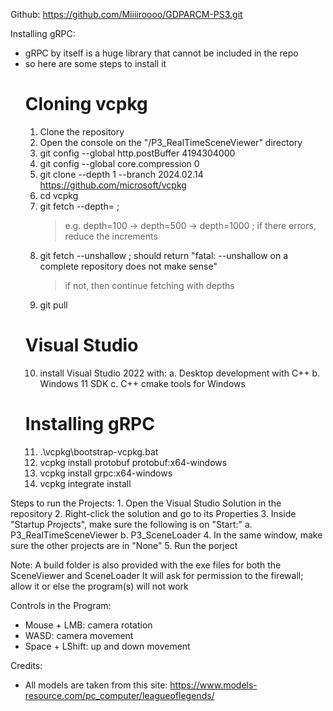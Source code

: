 Github: https://github.com/Miiiiroooo/GDPARCM-PS3.git

Installing gRPC:
- gRPC by itself is a huge library that cannot be included in the repo
- so here are some steps to install it
    # Cloning vcpkg
    1. Clone the repository
    2. Open the console on the "<repository>/P3_RealTimeSceneViewer" directory
    3. git config --global http.postBuffer 4194304000
    4. git config --global core.compression 0
    5. git clone --depth 1 --branch 2024.02.14 https://github.com/microsoft/vcpkg
    6. cd vcpkg
    7. git fetch --depth=<N> ; <with increasing N with each fetch>
        > e.g. depth=100 -> depth=500 -> depth=1000  ; if there errors, reduce the increments
    8. git fetch --unshallow  ; should return "fatal: --unshallow on a complete repository does not make sense"
        > if not, then continue fetching with depths 
    9. git pull
    # Visual Studio
    10. install Visual Studio 2022 with:
        a. Desktop development with C++
        b. Windows 11 SDK
        c. C++ cmake tools for Windows
    # Installing gRPC
    11. <back to the console window> .\vcpkg\bootstrap-vcpkg.bat
    12. vcpkg install protobuf protobuf:x64-windows 
    13. vcpkg install grpc:x64-windows 
    14. vcpkg integrate install


Steps to run the Projects:
    1. Open the Visual Studio Solution in the repository
    2. Right-click the solution and go to its Properties
    3. Inside "Startup Projects", make sure the following is on "Start:"
        a. P3_RealTimeSceneViewer
        b. P3_SceneLoader
    4. In the same window, make sure the other projects are in "None"
    5. Run the porject


Note: A build folder is also provided with the exe files for both the SceneViewer and SceneLoader
      It will ask for permission to the firewall; allow it or else the program(s) will not work


Controls in the Program:
- Mouse + LMB: camera rotation
- WASD: camera movement
- Space + LShift: up and down movement

Credits:
- All models are taken from this site: https://www.models-resource.com/pc_computer/leagueoflegends/ 